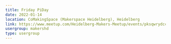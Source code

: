 ```yaml
---
title: Friday PiDay
date: 2022-01-14
location: CoMakingSpace (Makerspace Heidelberg), Heidelberg
link: https://www.meetup.com/Heidelberg-Makers-Meetup/events/pksqwrydccbsb/
usergroup: makershd
type: usergroup
---
```

